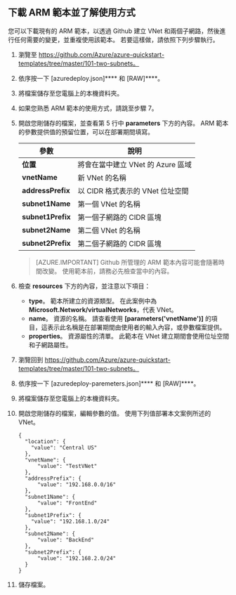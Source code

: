 ## 下載 ARM 範本並了解使用方式

您可以下載現有的 ARM 範本，以透過 Github 建立 VNet 和兩個子網路，然後進行任何需要的變更，並重複使用該範本。 若要這樣做，請依照下列步驟執行。

1. 瀏覽至 https://github.com/Azure/azure-quickstart-templates/tree/master/101-two-subnets。
2. 依序按一下 [azuredeploy.json]**** 和 [RAW]****。
3. 將檔案儲存至您電腦上的本機資料夾。
4. 如果您熟悉 ARM 範本的使用方式，請跳至步驟 7。
5. 開啟您剛儲存的檔案，並查看第 5 行中 **parameters** 下方的內容。 ARM 範本的參數提供值的預留位置，可以在部署期間填寫。

   | 參數| 說明|
   |---|---|
   | **位置**| 將會在當中建立 VNet 的 Azure 區域|
   | **vnetName**| 新 VNet 的名稱|
   | **addressPrefix**| 以 CIDR 格式表示的 VNet 位址空間|
   | **subnet1Name**| 第一個 VNet 的名稱|
   | **subnet1Prefix**| 第一個子網路的 CIDR 區塊|
   | **subnet2Name**| 第二個 VNet 的名稱|
   | **subnet2Prefix**| 第二個子網路的 CIDR 區塊|

    >[AZURE.IMPORTANT] Github 所管理的 ARM 範本內容可能會隨著時間改變。 使用範本前，請務必先檢查當中的內容。

6. 檢查 **resources** 下方的內容，並注意以下項目：

    - **type**。 範本所建立的資源類型。 在此案例中為 **Microsoft.Network/virtualNetworks**，代表 VNet。
    - **name**。 資源的名稱。 請查看使用 **[parameters('vnetName')]** 的項目，這表示此名稱是在部署期間由使用者的輸入內容，或參數檔案提供。
    - **properties**。 資源屬性的清單。 此範本在 VNet 建立期間會使用位址空間和子網路屬性。

7. 瀏覽回到 https://github.com/Azure/azure-quickstart-templates/tree/master/101-two-subnets。
8. 依序按一下 [azuredeploy-paremeters.json]**** 和 [RAW]****。
9. 將檔案儲存至您電腦上的本機資料夾。
10. 開啟您剛儲存的檔案，編輯參數的值。 使用下列值部署本文案例所述的 VNet。

        {
          "location": {
            "value": "Central US"
          },
          "vnetName": {
              "value": "TestVNet"
          },
          "addressPrefix": {
              "value": "192.168.0.0/16"
          },
          "subnet1Name": {
              "value": "FrontEnd"
          },
          "subnet1Prefix": {
            "value": "192.168.1.0/24"
          },
          "subnet2Name": {
              "value": "BackEnd"
          },
          "subnet2Prefix": {
              "value": "192.168.2.0/24"
          }
        }

11. 儲存檔案。





